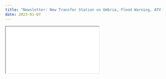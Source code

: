 ```yaml
---
title: "Newsletter: New Transfer Station on Umbria, Flood Warning, ATV Meeting, and Other RSVA News"
date: 2023-01-07
---
```


<div class="news-iframe">
  <iframe src="[https://mailchi.mp/d516f5833257/january-20-cleanup-and-other-rsva-news?e=c3ae490238](https://mailchi.mp/d3c35e4910c6/january-20-cleanup-and-other-rsva-news-6168992)https://mailchi.mp/d3c35e4910c6/january-20-cleanup-and-other-rsva-news-6168992"/>
</div>




